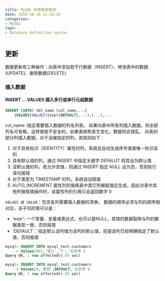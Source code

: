 ```yaml
---
title: MySQL 的更新和查询
date: 2019-10-16 11:18:24
categories:
- MySQL
tags:
- Database definition syntax
---
```


## 更新

数据更新有三种操作：向表中添加若干行数据（INSERT）、修改表中的数据(UPDATE)、删除数据(DELETE)

### 插入数据

#### INSERT ... VALUES 插入多行或单行元组数据

```SQL
INSERT [INTO] tbl_name [col_name,...]
    {VALUES|VALUE}({expr|DEFAULT},...),(...),...

```

col_name :指定需要插入数据的列名列表。 如果向表中所有列插入数据，则全部列名可省略，这样做是不安全的，如果表结构发生变化，数据将会错乱。
向表的部分列插入数据，对于没被指定的列，其规则如下：

1. 对于具有标识（IDENTITY）属性的列，系统会自动生成序号值类唯一标识该列
2. 具有默认值的列，通过 INSERT 中指定关键字 DEFALUT 将其设为默认值
3. 没默认值的列，若允许空值，则通过 INSERT 指定 NULL 设为空，否则执行语句报错
4. 对于类型为 TIMESTAMP 的列，系统自动赋值
5. AUTO_INCREMENT 属性列的值再表中其它列被赋值后生成，因此对表中其他列做赋值操作时，该属性列的引用只会返回数字 0

`VALUES 或 VALUE`：包含各列需要插入数据的清单。 数据的顺序必须与列的顺序相对应，该子句的值可以是：
- 'expr': 一个常量、变量或表达式，也可以是NULL，其值的数据裂隙与列的数据类型一致，否则报错
- 'DEFAULT'：指定默认该列值为该列的默认值，前提该列已经明确指定了默认值，否则报错

```SQL
mysql> INSERT INTO mysql_test.customers
    -> Values(901,'张三','F','北京市')
Query OK, 1 row affected(0.09 sec)
```

```SQL
mysql> INSERT INTO mysql_test.customers
    -> Values(0,'李四',DEFAULT,'北京市')
Query OK, 1 row affected(0.09 sec)
```

